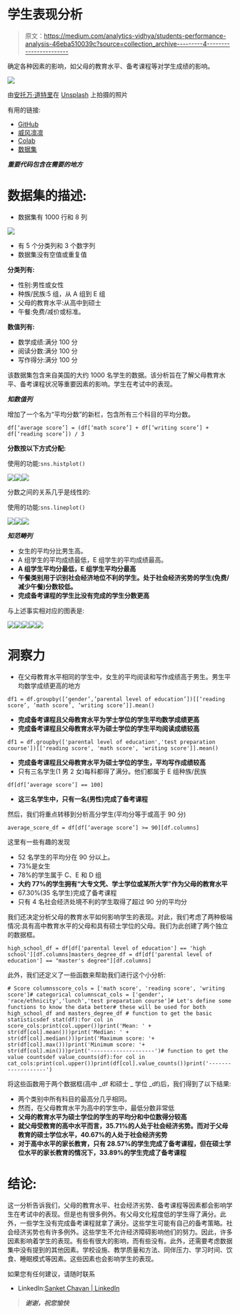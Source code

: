 # 学生表现分析

> 原文：<https://medium.com/analytics-vidhya/students-performance-analysis-46eba510039c?source=collection_archive---------4----------------------->

确定各种因素的影响，如父母的教育水平、备考课程等对学生成绩的影响。

![](img/4df6914ea3a50ca432ff59ae86541aa8.png)

由[安托万·道特里](https://unsplash.com/@antoine1003?utm_source=medium&utm_medium=referral)在 [Unsplash](https://unsplash.com?utm_source=medium&utm_medium=referral) 上拍摄的照片

有用的链接:

*   [GitHub](https://github.com/sanketchavan5595/Students-performance-analysis)
*   [威风凛凛](https://jovian.ai/sanketchavan5595/student-performances)
*   [Colab](https://colab.research.google.com/drive/1rlAlWrCk6uPVRYi5QNcmF0jApSbO2F3O)
*   [数据集](https://github.com/sanketchavan5595/Students-performance-analysis/blob/main/StudentsPerformance.csv)

***重要代码包含在需要的地方***

# 数据集的描述:

*   数据集有 1000 行和 8 列

![](img/5c0f2f68e9faf29fdfd850ae894dc1f6.png)

*   有 5 个分类列和 3 个数字列
*   数据集没有空值或重复值

**分类列有:**

*   性别:男性或女性
*   种族/民族:5 组，从 A 组到 E 组
*   父母的教育水平:从高中到硕士
*   午餐:免费/减价或标准。

**数值列有:**

*   数学成绩:满分 100 分
*   阅读分数:满分 100 分
*   写作得分:满分 100 分

该数据集包含来自美国的大约 1000 名学生的数据。该分析旨在了解父母教育水平、备考课程状况等重要因素的影响。学生在考试中的表现。

***知数值列***

增加了一个名为“平均分数”的新栏，包含所有三个科目的平均分数。

```
df[‘average score’] = (df[‘math score’] + df[‘writing score’] + df[‘reading score’]) / 3
```

**分数按以下方式分配:**

使用的功能:`sns.histplot()`

![](img/8f98b2edf098532268c77be46bfabe75.png)![](img/3c60c0f56a0b9a5c0a86b32b810d9a3d.png)![](img/77d3d2e56652a072ad37ec73eb324ba1.png)

分数之间的关系几乎是线性的:

使用的功能:`sns.lineplot()`

![](img/ef39679baca4c3250f91d00f7d086151.png)![](img/bb12004d10a2f509dd4c7a02b9c63839.png)![](img/b06c69bdbf4cd3824d628d4de878ce95.png)

***知范畴列***

*   女生的平均分比男生高。
*   A 组学生的平均成绩最低，E 组学生的平均成绩最高。
*   **A 组学生平均分最低，E 组学生平均分最高**
*   **午餐类别用于识别社会经济地位不利的学生。处于社会经济劣势的学生(免费/减少午餐)分数较低。**
*   **完成备考课程的学生比没有完成的学生分数更高**

与上述事实相对应的图表是:

![](img/268f6c53def6cd9b60e8cbb673c1e065.png)![](img/feabe4d3524769433087923a98970cbe.png)![](img/da2d273b51dd782ea8de871656c15298.png)![](img/33c8c00d97c3905d1f60daeb40e24e6b.png)![](img/dbf648171837eb7f27594c05b65d0123.png)

# 洞察力

*   在父母教育水平相同的学生中，女生的平均阅读和写作成绩高于男生。男生平均数学成绩更高的地方

```
df1 = df.groupby([‘gender’,’parental level of education’])[[‘reading score’, ‘math score’, ‘writing score’]].mean()
```

*   **完成备考课程且父母教育水平为学士学位的学生平均数学成绩更高**
*   **完成备考课程且父母教育水平为硕士学位的学生平均阅读成绩较高**

```
df1 = df.groupby(['parental level of education','test preparation course'])[['reading score', 'math score', 'writing score']].mean()
```

*   **完成备考课程且父母教育水平为硕士学位的学生，平均写作成绩较高**
*   只有三名学生(1 男 2 女)每科都得了满分。他们都属于 E 组种族/民族

`df[df[‘average score’] == 100]`

*   **这三名学生中，只有一名(男性)完成了备考课程**

然后，我们将重点转移到分析高分学生(平均分等于或高于 90 分)

`average_score_df = df[df[‘average score’] >= 90][df.columns]`

这里有一些有趣的发现

*   52 名学生的平均分在 90 分以上。
*   73%是女生
*   78%的学生属于 C、E 和 D 组
*   **大约 77%的学生拥有“大专文凭、学士学位或某所大学”作为父母的教育水平**
*   67.30%(35 名学生)完成了备考课程
*   只有 4 名社会经济处境不利的学生取得了超过 90 分的平均分

我们还决定分析父母的教育水平如何影响学生的表现。对此，我们考虑了两种极端情况:具有高中教育水平的父母和具有硕士学位的父母。我们为此创建了两个独立的数据框。

```
high_school_df = df[df['parental level of education'] == 'high school'][df.columns]masters_degree_df = df[df['parental level of education'] == "master's degree"][df.columns]
```

此外，我们还定义了一些函数来帮助我们进行这个小分析:

```
# Score columnsscore_cols = ['math score', 'reading score', 'writing score']# categorical columnscat_cols = ['gender', 'race/ethnicity','lunch','test preparation course']# Let's define some functions to know the data better# these will be used for both high_school_df and masters_degree_df # function to get the basic statisticsdef stat(df):for col in score_cols:print(col.upper())print('Mean: ' + str(df[col].mean()))print('Median: ' + str(df[col].median()))print('Maximum score: '+ str(df[col].max()))print('Minimum score: '+ str(df[col].min()))print('--------------------')# function to get the value countsdef value_counts(df):for col in cat_cols:print(col.upper())print(df[col].value_counts())print('-------------------')
```

将这些函数用于两个数据框(高中 _df 和硕士 _ 学位 _df)后，我们得到了以下结果:

*   两个类别中所有科目的最高分几乎相同。
*   然而，在父母教育水平为高中的学生中，最低分数非常低
*   **父母的教育水平为硕士学位的学生的平均分和中位数得分较高**
*   **就父母受教育的高中水平而言，35.71%的人处于社会经济劣势。而对于父母教育的硕士学位水平，40.67%的人处于社会经济劣势**
*   **对于高中水平的家长教育，只有 28.57%的学生完成了备考课程，但在硕士学位水平的家长教育的情况下，33.89%的学生完成了备考课程**

# 结论:

这一分析告诉我们，父母的教育水平、社会经济劣势、备考课程等因素都会影响学生在考试中的表现。但是也有很多例外。有父母文化程度低的学生得了满分。此外，一些学生没有完成备考课程就拿了满分。这些学生可能有自己的备考策略。社会经济劣势也有许多例外。这些学生不允许经济障碍影响他们的努力。因此，许多因素影响着学生的表现。有些有很大的影响，而有些没有。此外，还需要考虑数据集中没有提到的其他因素。学校设施、教学质量和方法、同伴压力、学习时间、饮食、睡眠模式等因素。这些因素也会影响学生的表现。

如果您有任何建议，请随时联系

*   LinkedIn:[Sanket Chavan | LinkedIn](https://www.linkedin.com/in/sanket-chavan5595/)

> ***谢谢，祝您愉快***